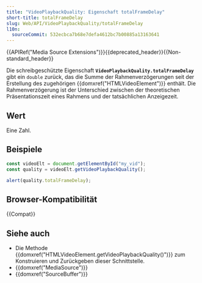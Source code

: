 ```yaml
---
title: "VideoPlaybackQuality: Eigenschaft totalFrameDelay"
short-title: totalFrameDelay
slug: Web/API/VideoPlaybackQuality/totalFrameDelay
l10n:
  sourceCommit: 532ecbca7b68e7defa4612bc7b00885a13163641
---
```


{{APIRef("Media Source Extensions")}}{{deprecated_header}}{{Non-standard_header}}

Die schreibgeschützte Eigenschaft **`VideoPlaybackQuality.totalFrameDelay`** gibt ein `double` zurück, das die Summe der Rahmenverzögerungen seit der Erstellung des zugehörigen {{domxref("HTMLVideoElement")}} enthält. Die Rahmenverzögerung ist der Unterschied zwischen der theoretischen Präsentationszeit eines Rahmens und der tatsächlichen Anzeigezeit.

## Wert

Eine Zahl.

## Beispiele

```js
const videoElt = document.getElementById("my_vid");
const quality = videoElt.getVideoPlaybackQuality();

alert(quality.totalFrameDelay);
```

## Browser-Kompatibilität

{{Compat}}

## Siehe auch

- Die Methode {{domxref("HTMLVideoElement.getVideoPlaybackQuality()")}} zum Konstruieren und Zurückgeben dieser Schnittstelle.
- {{domxref("MediaSource")}}
- {{domxref("SourceBuffer")}}
